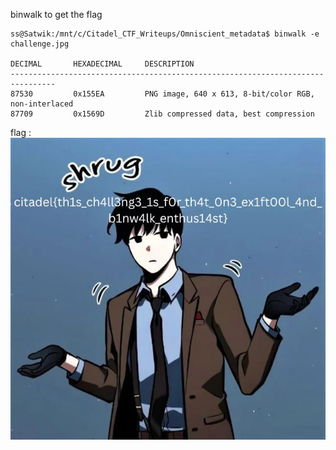 binwalk to get the flag

```
ss@Satwik:/mnt/c/Citadel_CTF_Writeups/Omniscient_metadata$ binwalk -e challenge.jpg

DECIMAL       HEXADECIMAL     DESCRIPTION
--------------------------------------------------------------------------------
87530         0x155EA         PNG image, 640 x 613, 8-bit/color RGB, non-interlaced
87709         0x1569D         Zlib compressed data, best compression
```


flag : ![alt text](extracted_1759777174171.png)
